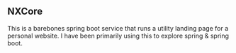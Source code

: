 ## NXCore

This is a barebones spring boot service that runs a utility landing page for a personal website. I have been primarily using this to explore spring & spring boot.
